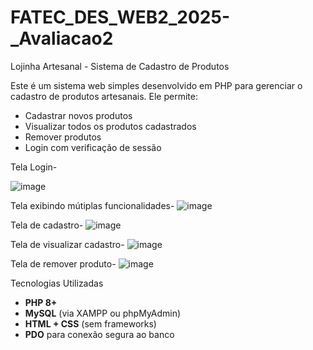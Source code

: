 # FATEC_DES_WEB2_2025-_Avaliacao2

 Lojinha Artesanal - Sistema de Cadastro de Produtos

Este é um sistema web simples desenvolvido em PHP para gerenciar o cadastro de produtos artesanais. Ele permite:

- Cadastrar novos produtos
- Visualizar todos os produtos cadastrados
- Remover produtos
- Login com verificação de sessão

Tela Login-



  ![image](https://github.com/user-attachments/assets/c579a5fc-de2a-455a-8ad5-2fc7bff96f0f)

Tela exibindo mútiplas funcionalidades-
![image](https://github.com/user-attachments/assets/bde08a73-de9e-4c72-84c6-3c9de8ee459f)

Tela de cadastro-
![image](https://github.com/user-attachments/assets/535a39a6-ccb6-47eb-8ba3-64a37f6d9274)

Tela de visualizar cadastro-
![image](https://github.com/user-attachments/assets/7d855c2e-65b2-4395-aa15-f297ce40eb0e)

Tela de remover produto-
![image](https://github.com/user-attachments/assets/4a27175c-403e-45dc-b313-a6a7304f0812)


Tecnologias Utilizadas

- **PHP 8+**
- **MySQL** (via XAMPP ou phpMyAdmin)
- **HTML + CSS** (sem frameworks)
- **PDO** para conexão segura ao banco

  

